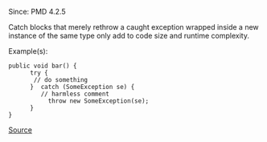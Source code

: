 Since: PMD 4.2.5

Catch blocks that merely rethrow a caught exception wrapped inside a new instance of the same type only add to
code size and runtime complexity.

Example(s):
```
public void bar() {
      try {
       // do something
      }  catch (SomeException se) {
         // harmless comment      
           throw new SomeException(se);
      }
}
```

[Source](https://pmd.github.io/pmd-5.6.1/pmd-java/rules/java/strictexception.html#AvoidThrowingNewInstanceOfSameException)
